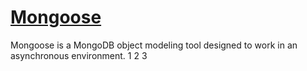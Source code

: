 # [Mongoose](https://github.com/Automattic/mongoose)
Mongoose is a MongoDB object modeling tool designed to work in an asynchronous environment.
1
2
3